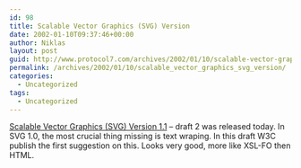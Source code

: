 ```yaml
---
id: 98
title: Scalable Vector Graphics (SVG) Version
date: 2002-01-10T09:37:46+00:00
author: Niklas
layout: post
guid: http://www.protocol7.com/archives/2002/01/10/scalable-vector-graphics-svg-version/
permalink: /archives/2002/01/10/scalable_vector_graphics_svg_version/
categories:
  - Uncategorized
tags:
  - Uncategorized
---
```

<div class='microid-1235c893593d05ff47125fcd082bc6c27a7abb12'>
  <p>
    <a href="http://www.w3.org/TR/2002/WD-SVG11-20020108/">Scalable Vector Graphics (SVG) Version 1.1</a> &#8211; draft 2 was released today. In SVG 1.0, the most crucial thing missing is text wraping. In this draft W3C publish the first suggestion on this. Looks very good, more like XSL-FO then HTML.
  </p>
</div>